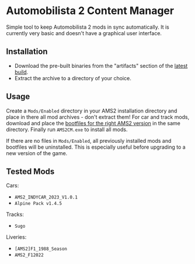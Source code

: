 ﻿# Automobilista 2 Content Manager

Simple tool to keep Automobilista 2 mods in sync automatically. It is currently very basic and doesn't have a graphical user interface.

## Installation

- Download the pre-built binaries from the "artifacts" section of the [latest build](
https://github.com/OpenSimTools/AMS2CM/actions/workflows/ci.yaml?query=event%3Apush).
- Extract the archive to a directory of your choice.

## Usage

Create a `Mods/Enabled` directory in your AMS2 installation directory and place in there all mod archives - don't extract them! For car and track mods, download and place the [bootfiles for the right AMS2 version](https://projectcarsmoddingteam.weebly.com/downloads---automobilista-2.html) in the same directory. Finally run `AMS2CM.exe` to install all mods.

If there are no files in `Mods/Enabled`, all previously installed mods and bootfiles will be uninstalled. This is especially useful before upgrading to a new version of the game.

## Tested Mods

Cars:
- `AMS2_INDYCAR_2023_V1.0.1`
- `Alpine Pack v1.4.5`

Tracks:
- `Sugo`

Liveries:
- `[AMS2]F1_1988_Season`
- `AMS2_F12022`
